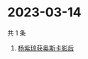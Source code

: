 # 2023-03-14

共 1 条

<!-- BEGIN -->
<!-- 最后更新时间 Tue Mar 14 2023 06:07:49 GMT+0800 (China Standard Time) -->

1. [杨紫琼获奥斯卡影后](https://www.zhihu.com/search?q=杨紫琼获奥斯卡影后)

<!-- END -->
